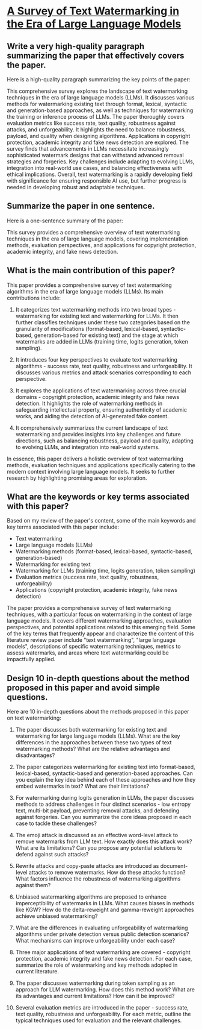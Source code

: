 # [A Survey of Text Watermarking in the Era of Large Language Models](https://arxiv.org/abs/2312.07913)

## Write a very high-quality paragraph summarizing the paper that effectively covers the paper.

 Here is a high-quality paragraph summarizing the key points of the paper:

This comprehensive survey explores the landscape of text watermarking techniques in the era of large language models (LLMs). It discusses various methods for watermarking existing text through format, lexical, syntactic and generation-based approaches, as well as techniques for watermarking the training or inference process of LLMs. The paper thoroughly covers evaluation metrics like success rate, text quality, robustness against attacks, and unforgeability. It highlights the need to balance robustness, payload, and quality when designing algorithms. Applications in copyright protection, academic integrity and fake news detection are explored. The survey finds that advancements in LLMs necessitate increasingly sophisticated watermark designs that can withstand advanced removal strategies and forgeries. Key challenges include adapting to evolving LLMs, integration into real-world use cases, and balancing effectiveness with ethical implications. Overall, text watermarking is a rapidly developing field with significance for ensuring responsible AI use, but further progress is needed in developing robust and adaptable techniques.


## Summarize the paper in one sentence.

 Here is a one-sentence summary of the paper:

This survey provides a comprehensive overview of text watermarking techniques in the era of large language models, covering implementation methods, evaluation perspectives, and applications for copyright protection, academic integrity, and fake news detection.


## What is the main contribution of this paper?

 This paper provides a comprehensive survey of text watermarking algorithms in the era of large language models (LLMs). Its main contributions include:

1) It categorizes text watermarking methods into two broad types - watermarking for existing text and watermarking for LLMs. It then further classifies techniques under these two categories based on the granularity of modifications (format-based, lexical-based, syntactic-based, generation-based for existing text) and the stage at which watermarks are added in LLMs (training time, logits generation, token sampling). 

2) It introduces four key perspectives to evaluate text watermarking algorithms - success rate, text quality, robustness and unforgeability. It discusses various metrics and attack scenarios corresponding to each perspective.

3) It explores the applications of text watermarking across three crucial domains - copyright protection, academic integrity and fake news detection. It highlights the role of watermarking methods in safeguarding intellectual property, ensuring authenticity of academic works, and aiding the detection of AI-generated fake content.

4) It comprehensively summarizes the current landscape of text watermarking and provides insights into key challenges and future directions, such as balancing robustness, payload and quality, adapting to evolving LLMs, and integration into real-world systems.

In essence, this paper delivers a holistic overview of text watermarking methods, evaluation techniques and applications specifically catering to the modern context involving large language models. It seeks to further research by highlighting promising areas for exploration.


## What are the keywords or key terms associated with this paper?

 Based on my review of the paper's content, some of the main keywords and key terms associated with this paper include:

- Text watermarking
- Large language models (LLMs) 
- Watermarking methods (format-based, lexical-based, syntactic-based, generation-based)
- Watermarking for existing text 
- Watermarking for LLMs (training time, logits generation, token sampling)
- Evaluation metrics (success rate, text quality, robustness, unforgeability)
- Applications (copyright protection, academic integrity, fake news detection)

The paper provides a comprehensive survey of text watermarking techniques, with a particular focus on watermarking in the context of large language models. It covers different watermarking approaches, evaluation perspectives, and potential applications related to this emerging field. Some of the key terms that frequently appear and characterize the content of this literature review paper include "text watermarking", "large language models", descriptions of specific watermarking techniques, metrics to assess watermarks, and areas where text watermarking could be impactfully applied.


## Design 10 in-depth questions about the method proposed in this paper and avoid simple questions.

 Here are 10 in-depth questions about the methods proposed in this paper on text watermarking:

1. The paper discusses both watermarking for existing text and watermarking for large language models (LLMs). What are the key differences in the approaches between these two types of text watermarking methods? What are the relative advantages and disadvantages?

2. The paper categorizes watermarking for existing text into format-based, lexical-based, syntactic-based and generation-based approaches. Can you explain the key idea behind each of these approaches and how they embed watermarks in text? What are their limitations? 

3. For watermarking during logits generation in LLMs, the paper discusses methods to address challenges in four distinct scenarios - low entropy text, multi-bit payload, preventing removal attacks, and defending against forgeries. Can you summarize the core ideas proposed in each case to tackle these challenges?

4. The emoji attack is discussed as an effective word-level attack to remove watermarks from LLM text. How exactly does this attack work? What are its limitations? Can you propose any potential solutions to defend against such attacks?

5. Rewrite attacks and copy-paste attacks are introduced as document-level attacks to remove watermarks. How do these attacks function? What factors influence the robustness of watermarking algorithms against them?

6. Unbiased watermarking algorithms are proposed to enhance imperceptibility of watermarks in LLMs. What causes biases in methods like KGW? How do the delta-reweight and gamma-reweight approaches achieve unbiased watermarking?  

7. What are the differences in evaluating unforgeability of watermarking algorithms under private detection versus public detection scenarios? What mechanisms can improve unforgeability under each case?

8. Three major applications of text watermarking are covered - copyright protection, academic integrity and fake news detection. For each case, summarize the role of watermarking and key methods adopted in current literature.

9. The paper discusses watermarking during token sampling as an approach for LLM watermarking. How does this method work? What are its advantages and current limitations? How can it be improved?

10. Several evaluation metrics are introduced in the paper - success rate, text quality, robustness and unforgeability. For each metric, outline the typical techniques used for evaluation and the relevant challenges.

